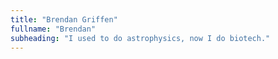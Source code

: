 ```yaml
---
title: "Brendan Griffen"
fullname: "Brendan"
subheading: "I used to do astrophysics, now I do biotech."
---
```

